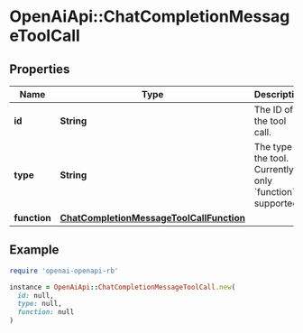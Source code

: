 # OpenAiApi::ChatCompletionMessageToolCall

## Properties

| Name | Type | Description | Notes |
| ---- | ---- | ----------- | ----- |
| **id** | **String** | The ID of the tool call. |  |
| **type** | **String** | The type of the tool. Currently, only &#x60;function&#x60; is supported. |  |
| **function** | [**ChatCompletionMessageToolCallFunction**](ChatCompletionMessageToolCallFunction.md) |  |  |

## Example

```ruby
require 'openai-openapi-rb'

instance = OpenAiApi::ChatCompletionMessageToolCall.new(
  id: null,
  type: null,
  function: null
)
```

